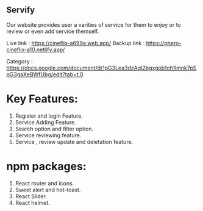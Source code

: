 ## Servify

Our website provides user a varities of service for them to enjoy or to review or even add service themself.

Live link : https://cineflix-a699a.web.app/
Backup link : https://phero-cineflix-a10.netlify.app/

Category : https://docs.google.com/document/d/1pG3Lea3dzAqI2bgxgob1oh1lmnk7pSpG3gaXeBWfUbg/edit?tab=t.0



#  Key Features:
1. Register and login Feature.
2. Service Adding Feature.
3. Search option and filter option.
4. Service reviewing feature.
5. Service , review update and deletation feature.


#  npm packages:
1. React router and icons.
2. Sweet alert and hot-toast.
3. React Slider.
4. React helmet.



